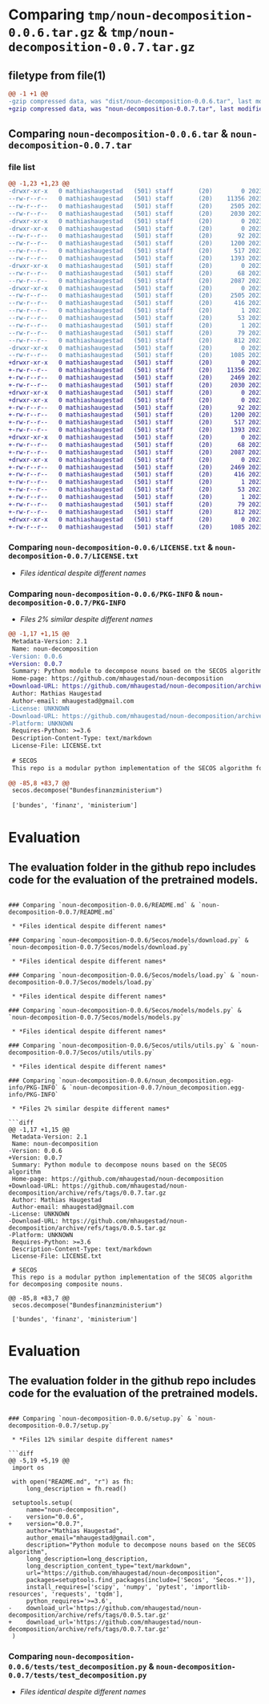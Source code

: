 # Comparing `tmp/noun-decomposition-0.0.6.tar.gz` & `tmp/noun-decomposition-0.0.7.tar.gz`

## filetype from file(1)

```diff
@@ -1 +1 @@
-gzip compressed data, was "dist/noun-decomposition-0.0.6.tar", last modified: Sun Jul 16 13:42:00 2023, max compression
+gzip compressed data, was "noun-decomposition-0.0.7.tar", last modified: Sun Jul 16 13:48:32 2023, max compression
```

## Comparing `noun-decomposition-0.0.6.tar` & `noun-decomposition-0.0.7.tar`

### file list

```diff
@@ -1,23 +1,23 @@
-drwxr-xr-x   0 mathiashaugestad   (501) staff       (20)        0 2023-07-16 13:42:00.347532 noun-decomposition-0.0.6/
--rw-r--r--   0 mathiashaugestad   (501) staff       (20)    11356 2023-07-10 14:38:44.000000 noun-decomposition-0.0.6/LICENSE.txt
--rw-r--r--   0 mathiashaugestad   (501) staff       (20)     2505 2023-07-16 13:42:00.347628 noun-decomposition-0.0.6/PKG-INFO
--rw-r--r--   0 mathiashaugestad   (501) staff       (20)     2030 2023-07-16 13:20:33.000000 noun-decomposition-0.0.6/README.md
-drwxr-xr-x   0 mathiashaugestad   (501) staff       (20)        0 2023-07-16 13:42:00.343568 noun-decomposition-0.0.6/Secos/
-drwxr-xr-x   0 mathiashaugestad   (501) staff       (20)        0 2023-07-16 13:42:00.345677 noun-decomposition-0.0.6/Secos/models/
--rw-r--r--   0 mathiashaugestad   (501) staff       (20)       92 2023-07-16 13:20:33.000000 noun-decomposition-0.0.6/Secos/models/__init__.py
--rw-r--r--   0 mathiashaugestad   (501) staff       (20)     1200 2023-07-16 13:20:33.000000 noun-decomposition-0.0.6/Secos/models/download.py
--rw-r--r--   0 mathiashaugestad   (501) staff       (20)      517 2023-07-16 13:20:33.000000 noun-decomposition-0.0.6/Secos/models/load.py
--rw-r--r--   0 mathiashaugestad   (501) staff       (20)     1393 2023-07-16 13:20:33.000000 noun-decomposition-0.0.6/Secos/models/models.py
-drwxr-xr-x   0 mathiashaugestad   (501) staff       (20)        0 2023-07-16 13:42:00.346137 noun-decomposition-0.0.6/Secos/utils/
--rw-r--r--   0 mathiashaugestad   (501) staff       (20)       68 2023-07-16 13:20:33.000000 noun-decomposition-0.0.6/Secos/utils/__init__.py
--rw-r--r--   0 mathiashaugestad   (501) staff       (20)     2087 2023-07-16 13:20:33.000000 noun-decomposition-0.0.6/Secos/utils/utils.py
-drwxr-xr-x   0 mathiashaugestad   (501) staff       (20)        0 2023-07-16 13:42:00.347017 noun-decomposition-0.0.6/noun_decomposition.egg-info/
--rw-r--r--   0 mathiashaugestad   (501) staff       (20)     2505 2023-07-16 13:42:00.000000 noun-decomposition-0.0.6/noun_decomposition.egg-info/PKG-INFO
--rw-r--r--   0 mathiashaugestad   (501) staff       (20)      416 2023-07-16 13:42:00.000000 noun-decomposition-0.0.6/noun_decomposition.egg-info/SOURCES.txt
--rw-r--r--   0 mathiashaugestad   (501) staff       (20)        1 2023-07-16 13:42:00.000000 noun-decomposition-0.0.6/noun_decomposition.egg-info/dependency_links.txt
--rw-r--r--   0 mathiashaugestad   (501) staff       (20)       53 2023-07-16 13:42:00.000000 noun-decomposition-0.0.6/noun_decomposition.egg-info/requires.txt
--rw-r--r--   0 mathiashaugestad   (501) staff       (20)        1 2023-07-16 13:42:00.000000 noun-decomposition-0.0.6/noun_decomposition.egg-info/top_level.txt
--rw-r--r--   0 mathiashaugestad   (501) staff       (20)       79 2023-07-16 13:42:00.347939 noun-decomposition-0.0.6/setup.cfg
--rw-r--r--   0 mathiashaugestad   (501) staff       (20)      812 2023-07-16 13:41:56.000000 noun-decomposition-0.0.6/setup.py
-drwxr-xr-x   0 mathiashaugestad   (501) staff       (20)        0 2023-07-16 13:42:00.347210 noun-decomposition-0.0.6/tests/
--rw-r--r--   0 mathiashaugestad   (501) staff       (20)     1085 2023-06-10 06:03:57.000000 noun-decomposition-0.0.6/tests/test_decomposition.py
+drwxr-xr-x   0 mathiashaugestad   (501) staff       (20)        0 2023-07-16 13:48:32.670043 noun-decomposition-0.0.7/
+-rw-r--r--   0 mathiashaugestad   (501) staff       (20)    11356 2023-07-10 14:38:44.000000 noun-decomposition-0.0.7/LICENSE.txt
+-rw-r--r--   0 mathiashaugestad   (501) staff       (20)     2469 2023-07-16 13:48:32.670129 noun-decomposition-0.0.7/PKG-INFO
+-rw-r--r--   0 mathiashaugestad   (501) staff       (20)     2030 2023-07-16 13:20:33.000000 noun-decomposition-0.0.7/README.md
+drwxr-xr-x   0 mathiashaugestad   (501) staff       (20)        0 2023-07-16 13:48:32.666061 noun-decomposition-0.0.7/Secos/
+drwxr-xr-x   0 mathiashaugestad   (501) staff       (20)        0 2023-07-16 13:48:32.668158 noun-decomposition-0.0.7/Secos/models/
+-rw-r--r--   0 mathiashaugestad   (501) staff       (20)       92 2023-07-16 13:20:33.000000 noun-decomposition-0.0.7/Secos/models/__init__.py
+-rw-r--r--   0 mathiashaugestad   (501) staff       (20)     1200 2023-07-16 13:20:33.000000 noun-decomposition-0.0.7/Secos/models/download.py
+-rw-r--r--   0 mathiashaugestad   (501) staff       (20)      517 2023-07-16 13:20:33.000000 noun-decomposition-0.0.7/Secos/models/load.py
+-rw-r--r--   0 mathiashaugestad   (501) staff       (20)     1393 2023-07-16 13:20:33.000000 noun-decomposition-0.0.7/Secos/models/models.py
+drwxr-xr-x   0 mathiashaugestad   (501) staff       (20)        0 2023-07-16 13:48:32.668689 noun-decomposition-0.0.7/Secos/utils/
+-rw-r--r--   0 mathiashaugestad   (501) staff       (20)       68 2023-07-16 13:20:33.000000 noun-decomposition-0.0.7/Secos/utils/__init__.py
+-rw-r--r--   0 mathiashaugestad   (501) staff       (20)     2087 2023-07-16 13:20:33.000000 noun-decomposition-0.0.7/Secos/utils/utils.py
+drwxr-xr-x   0 mathiashaugestad   (501) staff       (20)        0 2023-07-16 13:48:32.669549 noun-decomposition-0.0.7/noun_decomposition.egg-info/
+-rw-r--r--   0 mathiashaugestad   (501) staff       (20)     2469 2023-07-16 13:48:32.000000 noun-decomposition-0.0.7/noun_decomposition.egg-info/PKG-INFO
+-rw-r--r--   0 mathiashaugestad   (501) staff       (20)      416 2023-07-16 13:48:32.000000 noun-decomposition-0.0.7/noun_decomposition.egg-info/SOURCES.txt
+-rw-r--r--   0 mathiashaugestad   (501) staff       (20)        1 2023-07-16 13:48:32.000000 noun-decomposition-0.0.7/noun_decomposition.egg-info/dependency_links.txt
+-rw-r--r--   0 mathiashaugestad   (501) staff       (20)       53 2023-07-16 13:48:32.000000 noun-decomposition-0.0.7/noun_decomposition.egg-info/requires.txt
+-rw-r--r--   0 mathiashaugestad   (501) staff       (20)        1 2023-07-16 13:48:32.000000 noun-decomposition-0.0.7/noun_decomposition.egg-info/top_level.txt
+-rw-r--r--   0 mathiashaugestad   (501) staff       (20)       79 2023-07-16 13:48:32.670451 noun-decomposition-0.0.7/setup.cfg
+-rw-r--r--   0 mathiashaugestad   (501) staff       (20)      812 2023-07-16 13:48:18.000000 noun-decomposition-0.0.7/setup.py
+drwxr-xr-x   0 mathiashaugestad   (501) staff       (20)        0 2023-07-16 13:48:32.669759 noun-decomposition-0.0.7/tests/
+-rw-r--r--   0 mathiashaugestad   (501) staff       (20)     1085 2023-06-10 06:03:57.000000 noun-decomposition-0.0.7/tests/test_decomposition.py
```

### Comparing `noun-decomposition-0.0.6/LICENSE.txt` & `noun-decomposition-0.0.7/LICENSE.txt`

 * *Files identical despite different names*

### Comparing `noun-decomposition-0.0.6/PKG-INFO` & `noun-decomposition-0.0.7/PKG-INFO`

 * *Files 2% similar despite different names*

```diff
@@ -1,17 +1,15 @@
 Metadata-Version: 2.1
 Name: noun-decomposition
-Version: 0.0.6
+Version: 0.0.7
 Summary: Python module to decompose nouns based on the SECOS algorithm
 Home-page: https://github.com/mhaugestad/noun-decomposition
+Download-URL: https://github.com/mhaugestad/noun-decomposition/archive/refs/tags/0.0.7.tar.gz
 Author: Mathias Haugestad
 Author-email: mhaugestad@gmail.com
-License: UNKNOWN
-Download-URL: https://github.com/mhaugestad/noun-decomposition/archive/refs/tags/0.0.5.tar.gz
-Platform: UNKNOWN
 Requires-Python: >=3.6
 Description-Content-Type: text/markdown
 License-File: LICENSE.txt
 
 # SECOS
 This repo is a modular python implementation of the SECOS algorithm for decomposing composite nouns.
 
@@ -85,8 +83,7 @@
 secos.decompose("Bundesfinanzministerium")
 
 ['bundes', 'finanz', 'ministerium']
 ```
 
 # Evaluation
 The evaluation folder in the github repo includes code for the evaluation of the pretrained models.
-
```

### Comparing `noun-decomposition-0.0.6/README.md` & `noun-decomposition-0.0.7/README.md`

 * *Files identical despite different names*

### Comparing `noun-decomposition-0.0.6/Secos/models/download.py` & `noun-decomposition-0.0.7/Secos/models/download.py`

 * *Files identical despite different names*

### Comparing `noun-decomposition-0.0.6/Secos/models/load.py` & `noun-decomposition-0.0.7/Secos/models/load.py`

 * *Files identical despite different names*

### Comparing `noun-decomposition-0.0.6/Secos/models/models.py` & `noun-decomposition-0.0.7/Secos/models/models.py`

 * *Files identical despite different names*

### Comparing `noun-decomposition-0.0.6/Secos/utils/utils.py` & `noun-decomposition-0.0.7/Secos/utils/utils.py`

 * *Files identical despite different names*

### Comparing `noun-decomposition-0.0.6/noun_decomposition.egg-info/PKG-INFO` & `noun-decomposition-0.0.7/noun_decomposition.egg-info/PKG-INFO`

 * *Files 2% similar despite different names*

```diff
@@ -1,17 +1,15 @@
 Metadata-Version: 2.1
 Name: noun-decomposition
-Version: 0.0.6
+Version: 0.0.7
 Summary: Python module to decompose nouns based on the SECOS algorithm
 Home-page: https://github.com/mhaugestad/noun-decomposition
+Download-URL: https://github.com/mhaugestad/noun-decomposition/archive/refs/tags/0.0.7.tar.gz
 Author: Mathias Haugestad
 Author-email: mhaugestad@gmail.com
-License: UNKNOWN
-Download-URL: https://github.com/mhaugestad/noun-decomposition/archive/refs/tags/0.0.5.tar.gz
-Platform: UNKNOWN
 Requires-Python: >=3.6
 Description-Content-Type: text/markdown
 License-File: LICENSE.txt
 
 # SECOS
 This repo is a modular python implementation of the SECOS algorithm for decomposing composite nouns.
 
@@ -85,8 +83,7 @@
 secos.decompose("Bundesfinanzministerium")
 
 ['bundes', 'finanz', 'ministerium']
 ```
 
 # Evaluation
 The evaluation folder in the github repo includes code for the evaluation of the pretrained models.
-
```

### Comparing `noun-decomposition-0.0.6/setup.py` & `noun-decomposition-0.0.7/setup.py`

 * *Files 12% similar despite different names*

```diff
@@ -5,19 +5,19 @@
 import os
 
 with open("README.md", "r") as fh:
     long_description = fh.read()
 
 setuptools.setup(
     name="noun-decomposition",
-    version="0.0.6",
+    version="0.0.7",
     author="Mathias Haugestad",
     author_email="mhaugestad@gmail.com",
     description="Python module to decompose nouns based on the SECOS algorithm",
     long_description=long_description,
     long_description_content_type="text/markdown",
     url="https://github.com/mhaugestad/noun-decomposition",
     packages=setuptools.find_packages(include=['Secos', 'Secos.*']),
     install_requires=['scipy', 'numpy', 'pytest', 'importlib-resources', 'requests', 'tqdm'],
     python_requires='>=3.6',
-    download_url='https://github.com/mhaugestad/noun-decomposition/archive/refs/tags/0.0.5.tar.gz'
+    download_url='https://github.com/mhaugestad/noun-decomposition/archive/refs/tags/0.0.7.tar.gz'
 )
```

### Comparing `noun-decomposition-0.0.6/tests/test_decomposition.py` & `noun-decomposition-0.0.7/tests/test_decomposition.py`

 * *Files identical despite different names*

